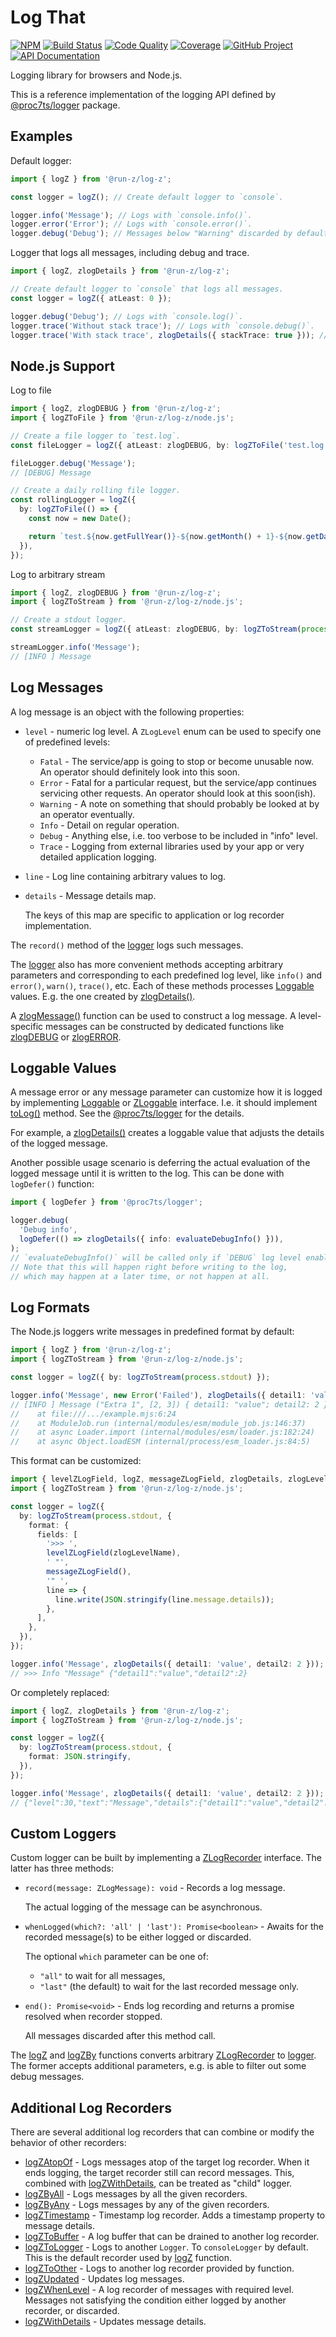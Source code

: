 # Log That

[![NPM][npm-image]][npm-url]
[![Build Status][build-status-img]][build-status-link]
[![Code Quality][quality-img]][quality-link]
[![Coverage][coverage-img]][coverage-link]
[![GitHub Project][github-image]][github-url]
[![API Documentation][api-docs-image]][api documentation]

Logging library for browsers and Node.js.

This is a reference implementation of the logging API defined by [@proc7ts/logger] package.

[npm-image]: https://img.shields.io/npm/v/@run-z/log-z.svg?logo=npm
[npm-url]: https://www.npmjs.com/package/@run-z/log-z
[build-status-img]: https://github.com/run-z/log-z/workflows/Build/badge.svg
[build-status-link]: https://github.com/run-z/log-z/actions?query=workflow:Build
[quality-img]: https://app.codacy.com/project/badge/Grade/17c8d581b0254f379875ec1355dcdce4
[quality-link]: https://app.codacy.com/gh/run-z/log-z/dashboard?utm_source=gh&utm_medium=referral&utm_content=run-z/log-z&utm_campaign=Badge_Grade
[coverage-img]: https://app.codacy.com/project/badge/Coverage/17c8d581b0254f379875ec1355dcdce4
[coverage-link]: https://app.codacy.com/gh/run-z/log-z/dashboard?utm_source=gh&utm_medium=referral&utm_content=run-z/log-z&utm_campaign=Badge_Coverage
[github-image]: https://img.shields.io/static/v1?logo=github&label=GitHub&message=project&color=informational
[github-url]: https://github.com/run-z/log-z
[api-docs-image]: https://img.shields.io/static/v1?logo=typescript&label=API&message=docs&color=informational
[api documentation]: https://run-z.github.io/log-z/
[@proc7ts/logger]: https://www.npmjs.com/package/@proc7ts/logger

## Examples

Default logger:

```typescript
import { logZ } from '@run-z/log-z';

const logger = logZ(); // Create default logger to `console`.

logger.info('Message'); // Logs with `console.info()`.
logger.error('Error'); // Logs with `console.error()`.
logger.debug('Debug'); // Messages below "Warning" discarded by default.
```

Logger that logs all messages, including debug and trace.

```typescript
import { logZ, zlogDetails } from '@run-z/log-z';

// Create default logger to `console` that logs all messages.
const logger = logZ({ atLeast: 0 });

logger.debug('Debug'); // Logs with `console.log()`.
logger.trace('Without stack trace'); // Logs with `console.debug()`.
logger.trace('With stack trace', zlogDetails({ stackTrace: true })); // Logs with `console.trace()`.
```

## Node.js Support

Log to file

```typescript
import { logZ, zlogDEBUG } from '@run-z/log-z';
import { logZToFile } from '@run-z/log-z/node.js';

// Create a file logger to `test.log`.
const fileLogger = logZ({ atLeast: zlogDEBUG, by: logZToFile('test.log') });

fileLogger.debug('Message');
// [DEBUG] Message

// Create a daily rolling file logger.
const rollingLogger = logZ({
  by: logZToFile(() => {
    const now = new Date();

    return `test.${now.getFullYear()}-${now.getMonth() + 1}-${now.getDate()}.log`;
  }),
});
```

Log to arbitrary stream

```typescript
import { logZ, zlogDEBUG } from '@run-z/log-z';
import { logZToStream } from '@run-z/log-z/node.js';

// Create a stdout logger.
const streamLogger = logZ({ atLeast: zlogDEBUG, by: logZToStream(process.stdout) });

streamLogger.info('Message');
// [INFO ] Message
```

## Log Messages

A log message is an object with the following properties:

- `level` - numeric log level. A `ZLogLevel` enum can be used to specify one of predefined levels:

  - `Fatal` - The service/app is going to stop or become unusable now.
    An operator should definitely look into this soon.
  - `Error` - Fatal for a particular request, but the service/app continues servicing other requests.
    An operator should look at this soon(ish).
  - `Warning` - A note on something that should probably be looked at by an operator eventually.
  - `Info` - Detail on regular operation.
  - `Debug` - Anything else, i.e. too verbose to be included in "info" level.
  - `Trace` - Logging from external libraries used by your app or very detailed application logging.

- `line` - Log line containing arbitrary values to log.

- `details` - Message details map.

  The keys of this map are specific to application or log recorder implementation.

The `record()` method of the [logger] logs such messages.

The [logger] also has more convenient methods accepting arbitrary parameters and corresponding to each predefined log
level, like `info()` and `error()`, `warn()`, `trace()`, etc. Each of these methods processes [Loggable] values. E.g.
the one created by [zlogDetails()].

A [zlogMessage()] function can be used to construct a log message. A level-specific messages can be constructed by
dedicated functions like [zlogDEBUG] or [zlogERROR].

[logger]: https://run-z.github.io/log-z/interfaces/_run_z_log_z.ZLogger.html
[Loggable]: https://run-z.github.io/log-z/interfaces/_run_z_log_z.ZLoggable.html
[zlogDetails()]: https://run-z.github.io/log-z/functions/_run_z_log_z.zlogDetails-2.html
[zlogMessage()]: https://run-z.github.io/log-z/functions/_run_z_log_z.zlogMessage-1.html
[zlogDEBUG]: https://run-z.github.io/log-z/functions/_run_z_log_z.zlogDEBUG.html
[zlogERROR]: https://run-z.github.io/log-z/functions/_run_z_log_z.zlogERROR.html

## Loggable Values

A message error or any message parameter can customize how it is logged by implementing [Loggable] or [ZLoggable]
interface. I.e. it should implement [toLog()] method. See the [@proc7ts/logger] for the details.

For example, a [zlogDetails()] creates a loggable value that adjusts the details of the logged message.

Another possible usage scenario is deferring the actual evaluation of the logged message until it is written to the log.
This can be done with `logDefer()` function:

```typescript
import { logDefer } from '@proc7ts/logger';

logger.debug(
  'Debug info',
  logDefer(() => zlogDetails({ info: evaluateDebugInfo() })),
);
// `evaluateDebugInfo()` will be called only if `DEBUG` log level enabled.
// Note that this will happen right before writing to the log,
// which may happen at a later time, or not happen at all.
```

[ZLoggable]: https://run-z.github.io/log-z/interfaces/_run_z_log_z.ZLoggable.html
[toLog()]: https://run-z.github.io/log-z/interfaces/_run_z_log_z.ZLoggable.html#toLog

## Log Formats

The Node.js loggers write messages in predefined format by default:

```typescript
import { logZ } from '@run-z/log-z';
import { logZToStream } from '@run-z/log-z/node.js';

const logger = logZ({ by: logZToStream(process.stdout) });

logger.info('Message', new Error('Failed'), zlogDetails({ detail1: 'value', detail2: 2 }), 'Extra 1', [2, 3]);
// [INFO ] Message ("Extra 1", [2, 3]) { detail1: "value"; detail2: 2 } Error: Failed
//    at file:///.../example.mjs:6:24
//    at ModuleJob.run (internal/modules/esm/module_job.js:146:37)
//    at async Loader.import (internal/modules/esm/loader.js:182:24)
//    at async Object.loadESM (internal/process/esm_loader.js:84:5)
```

This format can be customized:

```typescript
import { levelZLogField, logZ, messageZLogField, zlogDetails, zlogLevelName } from '@run-z/log-z';
import { logZToStream } from '@run-z/log-z/node.js';

const logger = logZ({
  by: logZToStream(process.stdout, {
    format: {
      fields: [
        '>>> ',
        levelZLogField(zlogLevelName),
        ' "',
        messageZLogField(),
        '" ',
        line => {
          line.write(JSON.stringify(line.message.details));
        },
      ],
    },
  }),
});

logger.info('Message', zlogDetails({ detail1: 'value', detail2: 2 }));
// >>> Info "Message" {"detail1":"value","detail2":2}
```

Or completely replaced:

```typescript
import { logZ, zlogDetails } from '@run-z/log-z';
import { logZToStream } from '@run-z/log-z/node.js';

const logger = logZ({
  by: logZToStream(process.stdout, {
    format: JSON.stringify,
  }),
});

logger.info('Message', zlogDetails({ detail1: 'value', detail2: 2 }));
// {"level":30,"text":"Message","details":{"detail1":"value","detail2":2},"extra":[]}
```

## Custom Loggers

Custom logger can be built by implementing a [ZLogRecorder] interface. The latter has three methods:

- `record(message: ZLogMessage): void` - Records a log message.

  The actual logging of the message can be asynchronous.

- `whenLogged(which?: 'all' | 'last'): Promise<boolean>` - Awaits for the recorded message(s) to be either logged or
  discarded.

  The optional `which` parameter can be one of:

  - `"all"` to wait for all messages,
  - `"last"` (the default) to wait for the last recorded message only.

- `end(): Promise<void>` - Ends log recording and returns a promise resolved when recorder stopped.

  All messages discarded after this method call.

The [logZ] and [logZBy] functions converts arbitrary [ZLogRecorder] to [logger]. The former accepts additional
parameters, e.g. is able to filter out some debug messages.

[logZ]: https://run-z.github.io/log-z/functions/_run_z_log_z.logZ.html
[logZBy]: https://run-z.github.io/log-z/functions/_run_z_log_z.logZBy.html
[ZLogRecorder]: https://run-z.github.io/log-z/interfaces/_run_z_log_z.ZLogRecorder.html

## Additional Log Recorders

There are several additional log recorders that can combine or modify the behavior of other recorders:

- [logZAtopOf] - Logs messages atop of the target log recorder.
  When it ends logging, the target recorder still can record messages.
  This, combined with [logZWithDetails], can be treated as "child" logger.
- [logZByAll] - Logs messages by all the given recorders.
- [logZByAny] - Logs messages by any of the given recorders.
- [logZTimestamp] - Timestamp log recorder.
  Adds a timestamp property to message details.
- [logZToBuffer] - A log buffer that can be drained to another log recorder.
- [logZToLogger] - Logs to another `Logger`. To `consoleLogger` by default. This is the default recorder used by [logZ]
  function.
- [logZToOther] - Logs to another log recorder provided by function.
- [logZUpdated] - Updates log messages.
- [logZWhenLevel] - A log recorder of messages with required level.
  Messages not satisfying the condition either logged by another recorder, or discarded.
- [logZWithDetails] - Updates message details.

[logZAtopOf]: https://run-z.github.io/log-z/functions/_run_z_log_z.logZAtopOf.html
[logZByAll]: https://run-z.github.io/log-z/functions/_run_z_log_z.logZByAll.html
[logZByAny]: https://run-z.github.io/log-z/functions/_run_z_log_z.logZByAny.html
[logZTimestamp]: https://run-z.github.io/log-z/functions/_run_z_log_z.logZTimestamp.html
[logZToBuffer]: https://run-z.github.io/log-z/functions/_run_z_log_z.logZToBuffer.html
[logZToLogger]: https://run-z.github.io/log-z/functions/_run_z_log_z.logZToLogger.html
[logZToOther]: https://run-z.github.io/log-z/functions/_run_z_log_z.logZToOther.html
[logZUpdated]: https://run-z.github.io/log-z/functions/_run_z_log_z.logZUpdated.html
[logZWhenLevel]: https://run-z.github.io/log-z/functions/_run_z_log_z.logZWhenLevel.html
[logZWithDetails]: https://run-z.github.io/log-z/functions/_run_z_log_z.logZWithDetails.html
